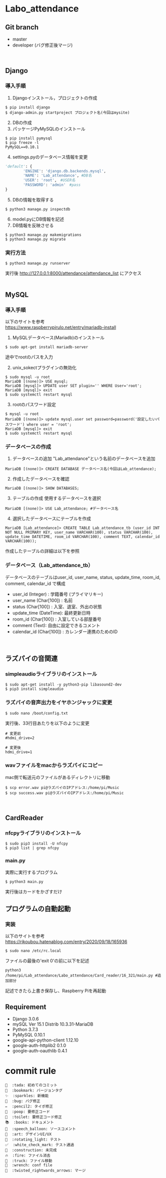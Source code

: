 # Labo_attendance

## Git branch
- master
- developer (バグ修正後マージ)
<br />

## Django
### 導入手順
1. Djangoインストール，プロジェクトの作成
```
$ pip install django
$ django-admin.py startproject プロジェクト名(今回はmysite)
```
2. DBの作成
3. パッケージPyMySQLのインストール
```
$ pip install pymysql
$ pip freeze -l
PyMySQL==0.10.1
```
4. settings.pyのデータベース情報を変更
```python:setting.py
'default': {
        'ENGINE': 'django.db.backends.mysql',
        'NAME': 'Lab_attendance', #DB名
        'USER': 'root',　#USER名
        'PASSWORD': 'admin'　#pass
}
```
5. DBの情報を取得する
```
$ python3 manage.py inspectdb
```
6. model.pyにDB情報を記述
7. DB情報を反映させる
```
$ python3 manage.py makemigrations
$ python3 manage.py migrate
```
### 実行方法
```
$ python3 manage.py runserver
```
実行後 http://127.0.0.1:8000/attendance/attendance_list にアクセス  
<br />

## MySQL
### 導入手順
以下のサイトを参考  
https://www.raspberrypirulo.net/entry/mariadb-install

1. MySQLデータベース(Mariadb)のインストール
```
$ sudo apt-get install mariadb-server
```
途中でrootのパスを入力

2. unix_sokectプラグインの無効化
```
$ sudo mysql -u root
MariaDB [(none)]> USE mysql;
MariaDB [mysql]> UPDATE user SET plugin='' WHERE User='root';
MariaDB [mysql]> exit
$ sudo systemctl restart mysql
```

3. rootのパスワード設定
```
$ mysql -u root
MariaDB [(none)]> update mysql.user set password=password('設定したいパスワード') where user = 'root';
MariaDB [mysql]> exit
$ sudo systemctl restart mysql
```

### データベースの作成
1. データベースの追加
"Lab_attendance"という名前のデータベースを追加
```
MariaDB [(none)]> CREATE DATABASE データベース名(今回はLab_attendance);
```

2. 作成したデータベースを確認
```
MariaDB [(none)]> SHOW DATABASES;
```

3. テーブルの作成
使用するデータベースを選択
```
MariaDB [(none)]> USE Lab_attendance; #データベース名
```

4. 選択したデータベースにテーブルを作成
```
MariaDB [Lab_attendance]> CREATE TABLE Lab_attendance_tb (user_id INT NOT NULL PRIMARY KEY, user_name VARCHAR(100), status VARCHAR(100), update_time DATETIME, room_id VARCHAR(100), comment TEXT, calendar_id VARCHAR(100));
```
作成したテーブルの詳細は以下を参照

### データベース（Lab_attendance_tb）
データベースのテーブルはuser_id, user_name, status, update_time, room_id, comment, calendar_id で構成
- user_id (Integer) : 学籍番号 (プライマリキー)
- user_name (Char[100]) : 名前
- status (Char[100]) : 入室、退室、外出の状態
- update_time (DateTime): 最終更新日時
- room_id (Char[100]) : 入室している部屋番号
- comment (Text): 自由に設定できるコメント
- calendar_id (Char[100]) : カレンダー連携のためのID
<br />

## ラズパイの音関連
### simpleaudioライブラリのインストール
```
$ sudo apt-get install -y python3-pip libasound2-dev
$ pip3 install simpleaudio
```

### ラズパイの音声出力をイヤホンジャックに変更
```
$ sudo nano /boot/config.txt
```
実行後、33行目あたりを以下のように変更
```
# 変更前
#hdmi_drive=2

# 変更後
hdmi_drive=1
```

### wavファイルをmacからラズパイにコピー
mac側で転送元のファイルがあるディレクトリに移動
```
$ scp error.wav pi@ラズパイのIPアドレス:/home/pi/Music
$ scp success.wav pi@ラズパイのIPアドレス:/home/pi/Music
```
<br />

## CardReader
### nfcpyライブラリのインストール
```
$ sudo pip3 install -U nfcpy
$ pip3 list | grep nfcpy
```

### main.py
実際に実行するプログラム
```
$ python3 main.py
```
実行後はカードをかざすだけ
<br />

## プログラムの自動起動
### 実装
以下のサイトを参考  
https://rikoubou.hatenablog.com/entry/2020/09/18/165936
```
$ sudo nano /etc/rc.local
```
ファイルの最後の'exit 0'の前に以下を記述
```
python3 /home/pi/Lab_attendance/Labo_attendance/Card_reader/16_321/main.py #追加部分
```
記述できたら上書き保存し、Raspberry Piを再起動
<br />

## Requirement
* Django 3.0.6
* mySQL Ver 15.1 Distrib 10.3.31-MariaDB
* Python 3.7.3
* PyMySQL 0.10.1
* google-api-python-client 1.12.10
* google-auth-httplib2     0.1.0
* google-auth-oauthlib     0.4.1

# commit rule

```
🎉  :tada: 初めてのコミット
🔖  :bookmark: バージョンタグ
✨  :sparkles: 新機能
🐛  :bug: バグ修正
✏️  :pencil2: タイポ修正
💩  :poop: 要修正コード
🚽  :toilet: 要修正コード修正
📚  :books: ドキュメント
💬  :speech_balloon: ソースコメント
🎨  :art: デザインUI/UX
🚨  :rotating_light: テスト
✅  :white_check_mark: テスト通過
🚧  :construction: 未完成
🔥  :fire: ファイル消去
🚚  :truck: ファイル移動
🔧  :wrench: conf file
🔀  :twisted_rightwards_arrows: マージ
```